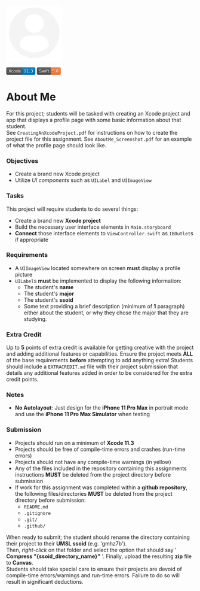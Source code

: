 ![icon](./Assets/icon.png)

![Xcode 11.3](./Assets/Xcode-11.3-blue.png)
![Swift 5.0](./Assets/Swift-5.0-orange.png)

# About Me
For this project; students will be tasked with creating an Xcode project and app that displays a profile page with some basic information about that student.  
See `CreatingAnXcodeProject.pdf` for instructions on how to create the project file for this assignment.
See `AboutMe_Screenshot.pdf` for an example of what the profile page should look like.  

### Objectives
* Create a brand new Xcode project
* Utilize *UI components* such as `UILabel` and `UIImageView`

### Tasks
This project will require students to do several things:

* Create a brand new __Xcode project__
* Build the necessary user interface elements in `Main.storyboard`
* __Connect__ those interface elements to `ViewController.swift` as `IBOutlet`s if appropriate

### Requirements
* A `UIImageView` located somewhere on screen __must__ display a profile picture
* `UILabel`s __must__ be implemented to display the following information:
    * The student's __name__
    * The student's __major__
    * The student's __ssoid__
    * Some text providing a brief description (minimum of __1__ paragraph) either about the student, or why they chose the major that they are studying.

### Extra Credit
Up to __5__ points of extra credit is available for getting creative with the project and adding additional features or capabilities. Ensure the project meets __ALL__ of the base requirements __before__ attempting to add anything extra! Students should include a `EXTRACREDIT.md` file with their project submission that details any additional features added in order to be considered for the extra credit points.

### Notes
* __No Autolayout__: Just design for the __iPhone 11 Pro Max__ in portrait mode and use the __iPhone 11 Pro Max Simulator__ when testing

### Submission
* Projects should run on a minimum of __Xcode 11.3__
* Projects should be free of compile-time errors and crashes (run-time errors)
* Projects should not have any compile-time warnings (in yellow)
* Any of the files included in the repository containing this assignments instructions __MUST__ be deleted from the project directory before submission
* If work for this assignment was completed within a __github repository__, the following files/directories __MUST__ be deleted from the project directory before submission:
    * `README.md`
    * `.gitignore`
    * `.git/`
    * `.github/`

When ready to submit; the student should rename the directory containing their project to their __UMSL ssoid__ (e.g. 'gmhz7b').  
Then, *right-click* on that folder and select the option that should say ' __Compress "{ssoid_directory_name}"__ '. Finally, upload the resulting __zip__ file to __Canvas__.  
Students should take special care to ensure their projects are devoid of compile-time errors/warnings and run-time errors. Failure to do so will result in significant deductions.  
